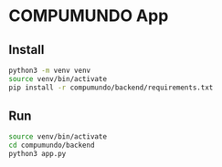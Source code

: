 # COMPUMUNDO App

## Install

```bash
python3 -m venv venv
source venv/bin/activate
pip install -r compumundo/backend/requirements.txt
```

## Run

```bash
source venv/bin/activate
cd compumundo/backend
python3 app.py
```